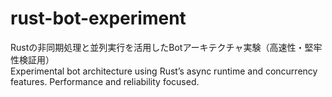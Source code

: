 # rust-bot-experiment
Rustの非同期処理と並列実行を活用したBotアーキテクチャ実験（高速性・堅牢性検証用）<br>
Experimental bot architecture using Rust’s async runtime and concurrency features. Performance and reliability focused.
